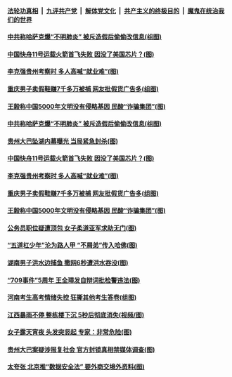 ####  [法轮功真相](../../../../basic/blob/master/README.md?t=07110931) &nbsp;|&nbsp; [九评共产党](../../../../9ping.md/blob/master/README.md?t=07110931) &nbsp;|&nbsp; [解体党文化](../../../../jtdwh.md/blob/master/README.md?t=07110931)  &nbsp;|&nbsp; [共产主义的终极目的](../../../../gczydzjmd.md/blob/master/README.md?t=07110931) &nbsp;|&nbsp; [魔鬼在统治我们的世界](../../../../mgztzwmdsj.md/blob/master/README.md?t=07110931) 

#### [中共称哈萨克爆“不明肺炎” 被斥造假后偷偷改信息(组图)](../pages/p1/939334.md?t=07110931) 

#### [中国快舟11号运载火箭首飞失败 因没了美国芯片？(图)](../pages/p1/939284.md?t=07110931) 


#### [李克强贵州考察时 多人高喊“就业难”(图)](../pages/p1/939258.md?t=07110931) 

#### [重庆男子卖假鞋赚7千多万被捕 网友批假货广告多(组图)](../pages/p1/939250.md?t=07110931) 

#### [王毅称中国5000年文明没有侵略基因 民酸“诈骗集团”(图)](../pages/p1/939214.md?t=07110931) 

#### [中共称哈萨克爆“不明肺炎” 被斥造假后偷偷改信息(组图)](../pages/p1/939334.md?t=07110931) 

#### [贵州大巴坠湖内幕曝光 当局紧急封杀(图)](../pages/p1/939337.md?t=07110931) 

#### [中国快舟11号运载火箭首飞失败 因没了美国芯片？(图)](../pages/p1/939284.md?t=07110931) 


#### [李克强贵州考察时 多人高喊“就业难”(图)](../pages/p1/939258.md?t=07110931) 

#### [重庆男子卖假鞋赚7千多万被捕 网友批假货广告多(组图)](../pages/p1/939250.md?t=07110931) 


#### [王毅称中国5000年文明没有侵略基因 民酸“诈骗集团”(图)](../pages/p1/939214.md?t=07110931) 

#### [公务员职位疑遭顶包 女子柔道亚军求助无门(图)](../pages/p1/939183.md?t=07110931) 


#### [“五道杠少年”沦为路人甲 “不屑弟”传入哈佛(图)](../pages/p1/939225.md?t=07110931) 

#### [湖南男子洪水边捕鱼 撒网6秒遭洪水吞没(图)](../pages/p1/939194.md?t=07110931) 

#### [“709事件”5周年 王全璋发自辩词批检警违法(图)](../pages/p1/939190.md?t=07110931) 



#### [河南考生高考情绪失控 狂撕其他考生答卷(组图)](../pages/p1/939173.md?t=07110931) 

#### [江西暴雨不停 整栋楼下沉 5秒后彻底消失(视频/图)](../pages/p1/939166.md?t=07110931) 

#### [女子露天宵夜 头发突竖起 专家：非常危险(图)](../pages/p1/939162.md?t=07110931) 

#### [贵州大巴案疑涉报复社会 官方封锁真相禁媒体调查(图)](../pages/p1/939113.md?t=07110931) 

#### [太夸张 北京推“数据安全法” 要外商交境外资料(图)](../pages/p1/939101.md?t=07110931) 


